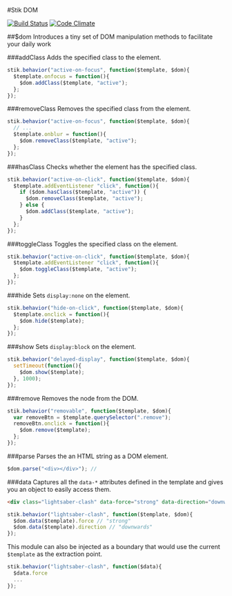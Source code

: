#Stik DOM

[![Build Status](https://travis-ci.org/stikjs/stik-dom.svg)](https://travis-ci.org/stikjs/stik-dom)
[![Code Climate](https://codeclimate.com/github/stikjs/stik-dom.png)](https://codeclimate.com/github/stikjs/stik-dom)

##$dom
Introduces a tiny set of DOM manipulation methods to facilitate your daily work

###addClass
Adds the specified class to the element.

```javascript
stik.behavior("active-on-focus", function($template, $dom){
  $template.onfocus = function(){
    $dom.addClass($template, "active");
  };
});
```

###removeClass
Removes the specified class from the element.

```javascript
stik.behavior("active-on-focus", function($template, $dom){
  // ...
  $template.onblur = function(){
    $dom.removeClass($template, "active");
  };
});
```

###hasClass
Checks whether the element has the specified class.

```javascript
stik.behavior("active-on-click", function($template, $dom){
  $template.addEventListener "click", function(){
    if ($dom.hasClass($template, "active")) {
      $dom.removeClass($template, "active");
    } else {
      $dom.addClass($template, "active");
    }
  };
});
```

###toggleClass
Toggles the specified class on the element.

```javascript
stik.behavior("active-on-click", function($template, $dom){
  $template.addEventListener "click", function(){
    $dom.toggleClass($template, "active");
  };
});
```

###hide
Sets `display:none` on the element.

```javascript
stik.behavior("hide-on-click", function($template, $dom){
  $template.onclick = function(){
    $dom.hide($template);
  };
});
```

###show
Sets `display:block` on the element.

```javascript
stik.behavior("delayed-display", function($template, $dom){
  setTimeout(function(){
    $dom.show($template);
  }, 1000);
});
```

###remove
Removes the node from the DOM.

```javascript
stik.behavior("removable", function($template, $dom){
  var removeBtn = $template.querySelector(".remove");
  removeBtn.onclick = function(){
    $dom.remove($template);
  };
});
```

###parse
Parses the an HTML string as a DOM element.

```javascript
$dom.parse("<div></div>"); //
```

###data
Captures all the `data-*` attributes defined in the template and gives you an object to easily access them.

```html
<div class="lightsaber-clash" data-force="strong" data-direction="downwards"></div>
```

```javascript
stik.behavior("lightsaber-clash", function($template, $dom){
  $dom.data($template).force // "strong"
  $dom.data($template).direction // "downwards"
});
```

This module can also be injected as a boundary that would use the current `$template` as the extraction point.

```javascript
stik.behavior("lightsaber-clash", function($data){
  $data.force
  ...
});
```

##
